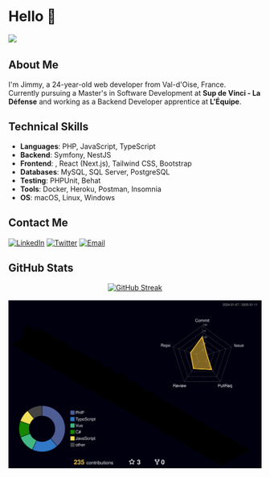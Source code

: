 # Hello 👋

![](https://komarev.com/ghpvc/?username=jimmy-martin&color=1a1b27)

## About Me

I'm Jimmy, a 24-year-old web developer from Val-d'Oise, France.  
Currently pursuing a Master's in Software Development at **Sup de Vinci - La Défense** and working as a Backend Developer apprentice at **L'Équipe**.

## Technical Skills

- **Languages**: PHP, JavaScript, TypeScript
- **Backend**: Symfony, NestJS
- **Frontend**: , React (Next.js), Tailwind CSS, Bootstrap
- **Databases**: MySQL, SQL Server, PostgreSQL
- **Testing**: PHPUnit, Behat
- **Tools**: Docker, Heroku, Postman, Insomnia
- **OS**: macOS, Linux, Windows

## Contact Me

<p>
<a href="https://www.linkedin.com/in/jimmy-martin-dev/" target="_blank"><img align="center" src="https://img.shields.io/badge/-LinkedIn-0077B5?style=for-the-badge&logo=Linkedin&logoColor=white" alt="LinkedIn"/></a>
<a href="https://twitter.com/jimmydev_" target="_blank"><img align="center" src="https://img.shields.io/badge/-Twitter-1DA1F2?style=for-the-badge&logo=Twitter&logoColor=white" alt="Twitter"/></a>
<a href="mailto:jimmy.martin952@gmail.com" target="_blank"><img align="center" src="https://img.shields.io/badge/gmail-D14836?style=for-the-badge&logo=gmail&logoColor=white" alt="Email"/></a>
</p>

## GitHub Stats

<div align="center">
<a href="https://git.io/streak-stats"><img src="https://streak-stats.demolab.com?user=jimmy-martin&theme=github-dark&hide_border=true&border_radius=20" alt="GitHub Streak" /></a>
</div>

<br>

<div align="center">
    <img src="https://github.com/jimmy-martin/jimmy-martin/blob/main/profile-3d-contrib/profile.svg" alt="GitHub Contributions"/>
</div>
